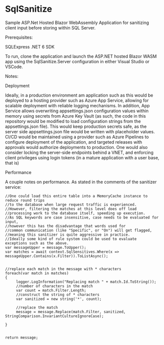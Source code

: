 # SqlSanitize
Sample ASP.Net Hosted Blazor WebAssembly Application for sanitizing client input before storing within SQL Server.


Prerequisites:

SQLExpress
.NET 6 SDK

To run, clone the application and launch the ASP.NET hosted Blazor WASM app using the SqlSanitize.Server configuration in either Visual Studio or VSCode.

Notes:

Deployment

Ideally, in a production environment am application such as this would be deployed to a hosting provider such as Azure App Service, allowing for scalable deployment with reliable logging mechanisms. 
In addition, App Service allows overwriting appsettings.json configuration values within memory using secrets from Azure Key Vault (as such, the code in this repository would be modified to load configuration strings from the appsettings.json file). 
This would keep production secrets safe, as the server side appsettings.json file would be written with placeholder values.
CI/CD would be maintained using a provider such as Azure Pipelines to configure deployment of the application, and targeted releases with approvals would authorize deployments to production.
One would also consider locking the server-side endpoints behind a VNET, and enforcing client privileges using login tokens (in a mature application with a user base, that is)



Performance

A couple notes on performance. As stated in the comments of the sanitizer service:

```
//One could load this entire table into a MemoryCache instance to reduce round trips 
//to the database when large request traffic is experienced.
//However, filtering the matches at this level does off load 
//processing work to the database itself, speeding up execution.
//As SQL keywords are case insensitive, case needs to be evaluated for input, 
//however this has the disadvantage that words used for 
//common communication (like "Specific", or "On") will get flagged, 
//meaning this sanitizer is quite aggressive in practice. 
//Ideally some kind of rule system could be used to evaluate exceptions such as the above.
var messageUpper = message.ToUpper();
var matches = await context.SqlSensitives.Where(x => messageUpper.Contains(x.Filter)).ToListAsync();


//replace each match in the message with * characters
foreach(var match in matches)
{
     logger.LogInformation("Replacing match " + match.Id.ToString());
     //number of characters in the match
     var count = match.Filter.Length;
     //construct the string of * characters
     var sanitized = new string('*', count);

     //replace the match
     message = message.Replace(match.Filter, sanitized, StringComparison.InvariantCultureIgnoreCase);
                    
}
                

return message;

```



